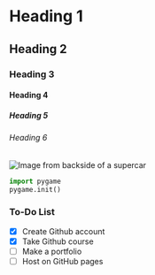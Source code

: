 # Heading 1
## Heading 2
### Heading 3
#### Heading 4
##### Heading 5
###### Heading 6

![Image from backside of a supercar](https://i.pinimg.com/736x/bc/8c/73/bc8c73ba7185375ce92b72f0617e8c96.jpg)

```python
import pygame
pygame.init()
```

### To-Do List
- [x] Create Github account
- [x] Take Github course
- [ ] Make a portfolio
- [ ] Host on GitHub pages
